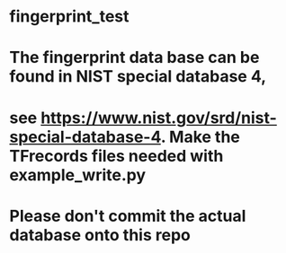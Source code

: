 # fingerprint_test

# The fingerprint data base can be found in NIST special database 4,
# see https://www.nist.gov/srd/nist-special-database-4. Make the TFrecords files needed with example_write.py
# Please don't commit the actual database onto this repo

